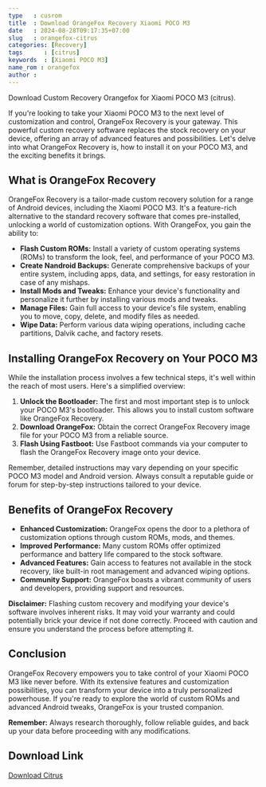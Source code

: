 ```yaml
---
type   : cusrom
title  : Download OrangeFox Recovery Xiaomi POCO M3
date   : 2024-08-28T09:17:35+07:00
slug   : orangefox-citrus
categories: [Recovery]
tags      : [citrus]
keywords  : [Xiaomi POCO M3]
name_rom : orangefox
author : 
---
```


Download Custom Recovery Orangefox for Xiaomi POCO M3 (citrus).

If you're looking to take your Xiaomi POCO M3 to the next level of customization and control, OrangeFox Recovery is your gateway. This powerful custom recovery software replaces the stock recovery on your device, offering an array of advanced features and possibilities. Let's delve into what OrangeFox Recovery is, how to install it on your POCO M3, and the exciting benefits it brings.

## What is OrangeFox Recovery

OrangeFox Recovery is a tailor-made custom recovery solution for a range of Android devices, including the Xiaomi POCO M3. It's a feature-rich alternative to the standard recovery software that comes pre-installed, unlocking a world of customization options. With OrangeFox, you gain the ability to:

* **Flash Custom ROMs:** Install a variety of custom operating systems (ROMs) to transform the look, feel, and performance of your POCO M3.
* **Create Nandroid Backups:** Generate comprehensive backups of your entire system, including apps, data, and settings, for easy restoration in case of any mishaps.
* **Install Mods and Tweaks:** Enhance your device's functionality and personalize it further by installing various mods and tweaks.
* **Manage Files:** Gain full access to your device's file system, enabling you to move, copy, delete, and modify files as needed.
* **Wipe Data:** Perform various data wiping operations, including cache partitions, Dalvik cache, and factory resets.

## Installing OrangeFox Recovery on Your POCO M3

While the installation process involves a few technical steps, it's well within the reach of most users. Here's a simplified overview:

1. **Unlock the Bootloader:** The first and most important step is to unlock your POCO M3's bootloader. This allows you to install custom software like OrangeFox Recovery.
2. **Download OrangeFox:** Obtain the correct OrangeFox Recovery image file for your POCO M3 from a reliable source.
3. **Flash Using Fastboot:** Use Fastboot commands via your computer to flash the OrangeFox Recovery image onto your device.

Remember, detailed instructions may vary depending on your specific POCO M3 model and Android version. Always consult a reputable guide or forum for step-by-step instructions tailored to your device.

## Benefits of OrangeFox Recovery

* **Enhanced Customization:** OrangeFox opens the door to a plethora of customization options through custom ROMs, mods, and themes.
* **Improved Performance:** Many custom ROMs offer optimized performance and battery life compared to the stock software.
* **Advanced Features:** Gain access to features not available in the stock recovery, like built-in root management and advanced wiping options.
* **Community Support:** OrangeFox boasts a vibrant community of users and developers, providing support and resources.

**Disclaimer:** Flashing custom recovery and modifying your device's software involves inherent risks. It may void your warranty and could potentially brick your device if not done correctly. Proceed with caution and ensure you understand the process before attempting it.

## Conclusion

OrangeFox Recovery empowers you to take control of your Xiaomi POCO M3 like never before. With its extensive features and customization possibilities, you can transform your device into a truly personalized powerhouse. If you're ready to explore the world of custom ROMs and advanced Android tweaks, OrangeFox is your trusted companion.

**Remember:** Always research thoroughly, follow reliable guides, and back up your data before proceeding with any modifications.


## Download Link
[Download Citrus](https://orangefox.download/device/citrus)


